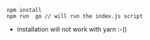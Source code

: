 
```
npm install 
npm run  go // will run the index.js script
```

- installation will not work with yarn :-()
